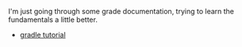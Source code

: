 I'm just going through some grade documentation, trying
to learn the fundamentals a little better.

- [gradle tutorial](https://docs.gradle.org/current/userguide/tutorial_using_tasks.html)


